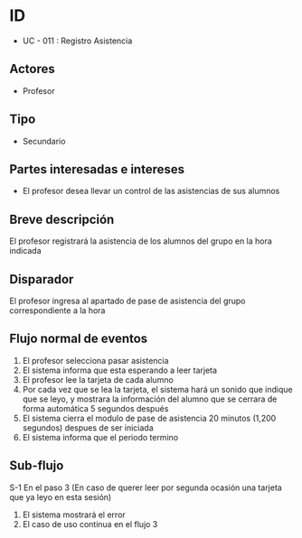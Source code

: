 # ID 
- UC - 011 : Registro Asistencia
  
## Actores
- Profesor

## Tipo
- Secundario

## Partes interesadas e intereses
- El profesor desea llevar un control de las asistencias de sus alumnos 

## Breve descripción 
El profesor registrará la asistencia de los alumnos del grupo en la hora indicada

## Disparador
El profesor ingresa al apartado de pase de asistencia del grupo correspondiente a la hora

## Flujo normal de eventos
1. El profesor selecciona pasar asistencia
2. El sistema informa que esta esperando a leer tarjeta
3. El profesor lee la tarjeta de cada alumno
4. Por cada vez que se lea la tarjeta, el sistema hará un sonido que indique que se leyo, y mostrara la información del alumno que se cerrara de forma automática 5 segundos después
5. El sistema cierra el modulo de pase de asistencia 20 minutos (1,200 segundos) despues de ser iniciada
6. El sistema informa que el periodo termino

## Sub-flujo  
S-1 En el paso 3 (En caso de querer leer por segunda ocasión una tarjeta que ya leyo en esta sesión)
1. El sistema mostrará el error
1. El caso de uso continua en el flujo 3